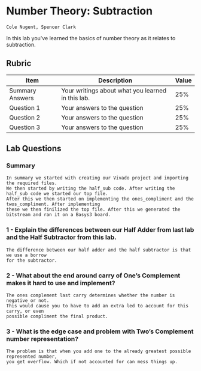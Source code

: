# Number Theory: Subtraction
	Cole Nugent, Spencer Clark
In this lab you've learned the basics of number theory as it relates to subtraction.

## Rubric

| Item | Description | Value |
| ---- | ----------- | ----- |
| Summary Answers | Your writings about what you learned in this lab. | 25% |
| Question 1 | Your answers to the question | 25% |
| Question 2 | Your answers to the question | 25% |
| Question 3 | Your answers to the question | 25% |

## Lab Questions

### Summary
	In summary we started with creating our Vivado project and importing the required files.  
	We then started by writing the half_sub code. After writing the half_sub code we started our top file.  
	After this we then started on implementing the ones_compliment and the twos_compliment. After implementing  
	these we then finilized the top file. After this we generated the bitstream and ran it on a Basys3 board.

### 1 - Explain the differences between our Half Adder from last lab and the Half Subtractor from this lab.
	The difference between our half adder and the half subtractor is that we use a borrow  
	for the subtractor.

### 2 - What about the end around carry of One’s Complement makes it hard to use and implement?
	The ones complement last carry determines whether the number is negative or not.  
	This would cause you to have to add an extra led to account for this carry, or even  
	possible compliment the final product.

### 3 - What is the edge case and problem with Two’s Complement number representation?
	The problem is that when you add one to the already greatest possible represented number,  
	you get overflow. Which if not accounted for can mess things up.
